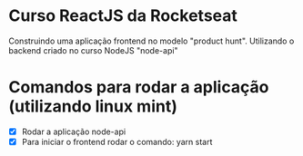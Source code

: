 # Curso ReactJS da Rocketseat

Construindo uma aplicação frontend no modelo "product hunt".
Utilizando o backend criado no curso NodeJS "node-api"

# Comandos para rodar a aplicação (utilizando linux mint)

- [x] Rodar a aplicação node-api
- [x] Para iniciar o frontend rodar o comando: yarn start